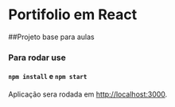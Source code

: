 # Portifolio em React

##Projeto base para aulas

### Para rodar use

#### `npm install` e `npm start`

Aplicação sera rodada em [http://localhost:3000](http://localhost:3000).


